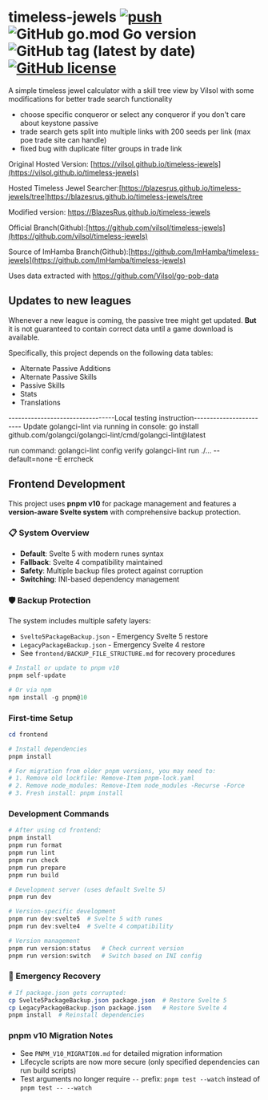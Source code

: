 # timeless-jewels [![push](https://github.com/BlazesRus/timeless-jewels/actions/workflows/push.yml/badge.svg)](https://github.com/BlazesRus/timeless-jewels/actions/workflows/push.yaml) ![GitHub go.mod Go version](https://img.shields.io/github/go-mod/go-version/vilsol/timeless-jewels) ![GitHub tag (latest by date)](https://img.shields.io/github/v/tag/vilsol/timeless-jewels) [![GitHub license](https://img.shields.io/github/license/Vilsol/timeless-jewels)](https://github.com/BlazesRus/timeless-jewels/blob/master/LICENSE)

A simple timeless jewel calculator with a skill tree view by Vilsol
with some modifications for better trade search functionality
- choose specific conqueror or select any conqueror if you don't care about keystone passive
- trade search gets split into multiple links with 200 seeds per link (max poe trade site can handle)
- fixed bug with duplicate filter groups in trade link

Original Hosted Version: [https://vilsol.github.io/timeless-jewels](https://vilsol.github.io/timeless-jewels)

Hosted Timeless Jewel Searcher:[https://blazesrus.github.io/timeless-jewels/tree]https://blazesrus.github.io/timeless-jewels/tree

Modified version: https://BlazesRus.github.io/timeless-jewels

Official Branch(Github):[https://github.com/vilsol/timeless-jewels](https://github.com/vilsol/timeless-jewels)

Source of ImHamba Branch(Github):[https://github.com/ImHamba/timeless-jewels](https://github.com/ImHamba/timeless-jewels)

Uses data extracted with https://github.com/Vilsol/go-pob-data

## Updates to new leagues

Whenever a new league is coming, the passive tree might get updated.
**But** it is not guaranteed to contain correct data until a game download is available.

Specifically, this project depends on the following data tables:

* Alternate Passive Additions
* Alternate Passive Skills
* Passive Skills
* Stats
* Translations

---------------------------------Local testing instruction------------------------
Update golangci-lint via running in console:
go install github.com/golangci/golangci-lint/cmd/golangci-lint@latest

run command:
golangci-lint config verify
golangci-lint run ./... --default=none -E errcheck

## Frontend Development

This project uses **pnpm v10** for package management and features a **version-aware Svelte system** with comprehensive backup protection.

### 📋 System Overview
- **Default**: Svelte 5 with modern runes syntax
- **Fallback**: Svelte 4 compatibility maintained  
- **Safety**: Multiple backup files protect against corruption
- **Switching**: INI-based dependency management

### 🛡️ Backup Protection
The system includes multiple safety layers:
- `Svelte5PackageBackup.json` - Emergency Svelte 5 restore
- `LegacyPackageBackup.json` - Emergency Svelte 4 restore
- See `frontend/BACKUP_FILE_STRUCTURE.md` for recovery procedures

```powershell
# Install or update to pnpm v10
pnpm self-update

# Or via npm
npm install -g pnpm@10
```

### First-time Setup

```powershell
cd frontend

# Install dependencies
pnpm install

# For migration from older pnpm versions, you may need to:
# 1. Remove old lockfile: Remove-Item pnpm-lock.yaml
# 2. Remove node_modules: Remove-Item node_modules -Recurse -Force
# 3. Fresh install: pnpm install
```

### Development Commands

```powershell
# After using cd frontend:
pnpm install
pnpm run format
pnpm run lint
pnpm run check
pnpm run prepare
pnpm run build

# Development server (uses default Svelte 5)
pnpm run dev

# Version-specific development
pnpm run dev:svelte5  # Svelte 5 with runes
pnpm run dev:svelte4  # Svelte 4 compatibility

# Version management
pnpm run version:status   # Check current version
pnpm run version:switch   # Switch based on INI config
```

### 🔧 Emergency Recovery
```powershell
# If package.json gets corrupted:
cp Svelte5PackageBackup.json package.json  # Restore Svelte 5
cp LegacyPackageBackup.json package.json   # Restore Svelte 4
pnpm install  # Reinstall dependencies
```

### pnpm v10 Migration Notes

- See `PNPM_V10_MIGRATION.md` for detailed migration information
- Lifecycle scripts are now more secure (only specified dependencies can run build scripts)
- Test arguments no longer require `--` prefix: `pnpm test --watch` instead of `pnpm test -- --watch`